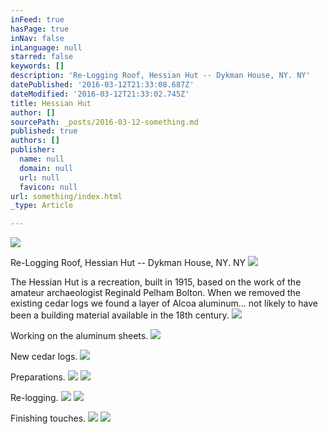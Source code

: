 ```yaml
---
inFeed: true
hasPage: true
inNav: false
inLanguage: null
starred: false
keywords: []
description: 'Re-Logging Roof, Hessian Hut -- Dykman House, NY. NY'
datePublished: '2016-03-12T21:33:08.687Z'
dateModified: '2016-03-12T21:33:02.745Z'
title: Hessian Hut
author: []
sourcePath: _posts/2016-03-12-something.md
published: true
authors: []
publisher:
  name: null
  domain: null
  url: null
  favicon: null
url: something/index.html
_type: Article

---
```

![](https://the-grid-user-content.s3-us-west-2.amazonaws.com/12f3c7bf-000a-471b-9533-e62160b2abae.jpg)

Re-Logging Roof, Hessian Hut -- Dykman House, NY. NY
![](https://the-grid-user-content.s3-us-west-2.amazonaws.com/9bd466f3-b795-4c0f-9733-69a69ae16ca0.jpg)

The Hessian Hut is a recreation, built in 1915, based on the work of the amateur archaeologist Reginald Pelham Bolton. When we removed the existing cedar logs we found a layer of Alcoa aluminum... not likely to have been a building material available in the 18th century.
![](https://the-grid-user-content.s3-us-west-2.amazonaws.com/41ac2937-59ed-4936-9f02-c7de86a83d7b.jpg)

Working on the aluminum sheets.
![](https://the-grid-user-content.s3-us-west-2.amazonaws.com/766bbc5a-c40c-424a-8864-fd1f481d1d73.jpg)

New cedar logs.
![](https://the-grid-user-content.s3-us-west-2.amazonaws.com/7e0c013e-cea6-44c3-b9a1-7d36b2080877.jpg)

Preparations.
![](https://the-grid-user-content.s3-us-west-2.amazonaws.com/d1ced4c3-01b6-4afc-aace-8726cc3630a2.jpg)
![](https://the-grid-user-content.s3-us-west-2.amazonaws.com/1fe7f1b6-dc94-411c-a62c-b9736cd0b4d3.jpg)

Re-logging.
![](https://the-grid-user-content.s3-us-west-2.amazonaws.com/dfe9c3ca-36e6-4ce2-bb8d-fc573adb40bc.jpg)
![](https://the-grid-user-content.s3-us-west-2.amazonaws.com/75a8eb33-7ae0-4bf5-8f95-b93a5476695b.jpg)

Finishing touches.
![](https://the-grid-user-content.s3-us-west-2.amazonaws.com/56c0f2c0-13c8-4153-ad28-23576736b4d8.jpg)
![](https://the-grid-user-content.s3-us-west-2.amazonaws.com/a5d958ec-c7d5-4389-bb2d-72db65bb2807.jpg)